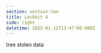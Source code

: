 ```yaml
---
section: section-ten
title: Lockbit 4
side: right
datetime: 2023-01-12T13:47:00.000Z
---
```

tree stolen data

